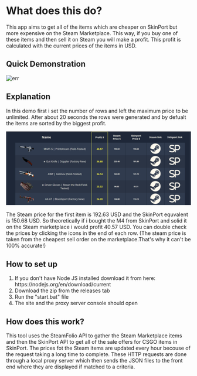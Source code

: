 <h1>What does this do?</h1>
<p>This app aims to get all of the items which are cheaper on SkinPort but more expensive on the Steam Marketplace. This way, if you buy one of these items and then sell it on Steam you will make a profit. This profit is calculated with the current prices of the items in USD.</p>
<h2>Quick Demonstration</h2>
<img src="./screenshots/demo.gif" alt="err">
<h2>Explanation</h2>
<p>In this demo first i set the number of rows and left the maximum price to be unlimited. After about 20 seconds the rows were generated and by defualt the items are sorted by the biggest profit.</p>
<img src="./screenshots/scrshot1.png" alt="err">
<p>The Steam price for the first item is 192.63 USD and the SkinPort equvalent is 150.68 USD. So theoretically if i bought the M4 from SkinPort and solid it on the Steam marketplace i would profit 40.57 USD. You can double check the prices by clicking the icons in the end of each row. (The steam price is taken from the cheapest sell order on the marketplace.That's why it can't be 100% accurate!)</p>
<h2>How to set up</h2>
<ol>
  <li>If you don't have Node JS installed download it from here: https://nodejs.org/en/download/current</li>
  <li>Download the zip from the releases tab</li>
   <li>Run the "start.bat" file</li>
  <li>The site and the proxy server console should open</li>
</ol>
<h2>How does this work?</h2>
<p>This tool uses the SteamFolio API to gather the Steam Marketplace items and then the SkinPort API to get all of the sale offers for CSGO items in SkinPort. The prices fot the Steam items are updated every hour becouse of the request taking a long time to complete. These HTTP requests are done through a local proxy server which then sends the JSON files to the front end where they are displayed if matched to a criteria.</p>

